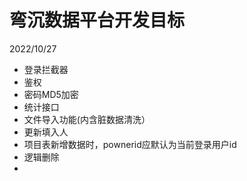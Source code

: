 # 弯沉数据平台开发目标

2022/10/27 
- 登录拦截器
- 鉴权
- 密码MD5加密
- 统计接口
- 文件导入功能(内含脏数据清洗）
- 更新填入人
- 项目表新增数据时，pownerid应默认为当前登录用户id
- 逻辑删除
- 
<!--stackedit_data:
eyJoaXN0b3J5IjpbLTE1ODI0OTkxNTIsMTEzMzE3OTA3OCwtOD
gwNjIyNjg3XX0=
-->